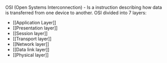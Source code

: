 OSI (Open Systems Interconnection) - Is a instruction describing how data is transferred from one device to another. OSI divided into 7 layers:
- [[Application Layer]]
- [[Presentation layer]]
- [[Session layer]]
- [[Transport layer]]
- [[Network layer]]
- [[Data link layer]]
- [[Physical layer]]
